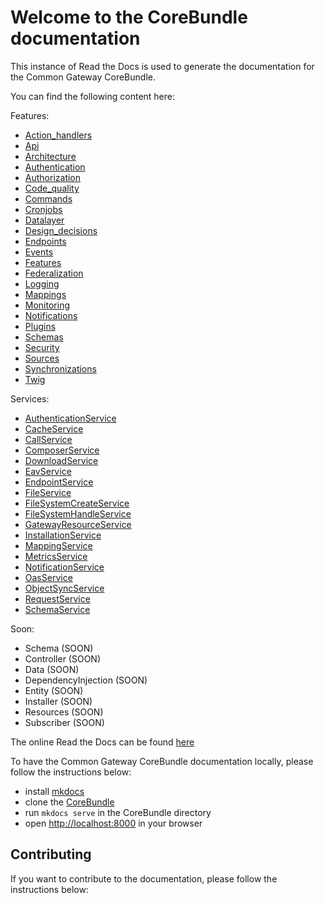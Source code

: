 # Welcome to the CoreBundle documentation

This instance of Read the Docs is used to generate the documentation for the Common Gateway CoreBundle.

You can find the following content here:

Features:
* [Action_handlers](/docs/features/Action_handlers.md)
* [Api](/docs/features/api.md)
* [Architecture](/docs/features/Architecture.md)
* [Authentication](/docs/features/Authentication.md)
* [Authorization](/docs/features/Authorization.md)
* [Code_quality](/docs/features/Code_quality.md)
* [Commands](/docs/features/Commands.md)
* [Cronjobs](/docs/features/Cronjobs.md)
* [Datalayer](/docs/features/Datalayer.md)
* [Design_decisions](/docs/features/Design_decisions.md)
* [Endpoints](/docs/features/Endpoints.md)
* [Events](/docs/features/Events.md)
* [Features](/docs/features/Features.md)
* [Federalization](/docs/features/Federalization.md)
* [Logging](/docs/features/Logging.md)
* [Mappings](/docs/features/Mappings.md)
* [Monitoring](/docs/features/Monitoring.md)
* [Notifications](/docs/features/Notifications.md)
* [Plugins](/docs/features/Plugins.md)
* [Schemas](/docs/features/Schemas.md)
* [Security](/docs/features/Security.md)
* [Sources](/docs/features/Sources.md)
* [Synchronizations](/docs/features/Synchronizations.md)
* [Twig](/docs/features/Twig.md)

Services:
* [AuthenticationService](/docs/classes/Service/AuthenticationService.md)
* [CacheService](/docs/classes/Service/CacheService.md)
* [CallService](/docs/classes/Service/CallService.md)
* [ComposerService](/docs/classes/Service/ComposerService.md)
* [DownloadService](/docs/classes/Service/DownloadService.md)
* [EavService](/docs/classes/Service/EavService.md)
* [EndpointService](/docs/classes/Service/EndpointService.md)
* [FileService](/docs/classes/Service/FileService.md)
* [FileSystemCreateService](/docs/classes/Service/FileSystemCreateService.md)
* [FileSystemHandleService](/docs/classes/Service/FileSystemHandleService.md)
* [GatewayResourceService](/docs/classes/Service/GatewayResourceService.md)
* [InstallationService](/docs/classes/Service/InstallationService.md)
* [MappingService](/docs/classes/Service/MappingService.md)
* [MetricsService](/docs/classes/Service/MetricsService.md)
* [NotificationService](/docs/classes/Service/NotificationService.md)
* [OasService](/docs/classes/Service/OasService.md)
* [ObjectSyncService](/docs/classes/Service/ObjectSyncService.md)
* [RequestService](/docs/classes/Service/RequestService.md)
* [SchemaService](/docs/classes/Service/SchemaService.md)

Soon:
* Schema                  (SOON)
* Controller              (SOON)
* Data                    (SOON)
* DependencyInjection     (SOON)
* Entity                  (SOON)
* Installer               (SOON)
* Resources               (SOON)
* Subscriber              (SOON)

The online Read the Docs can be found [here](https://commongateway.readthedocs.io)

To have the Common Gateway CoreBundle documentation locally, please follow the instructions below:

*   install [mkdocs](https://www.mkdocs.org/#installation)
*   clone the [CoreBundle]()
*   run `mkdocs serve` in the CoreBundle directory
*   open <http://localhost:8000> in your browser

## Contributing

If you want to contribute to the documentation, please follow the instructions below:
